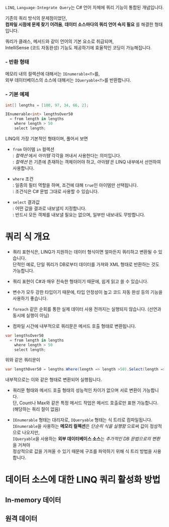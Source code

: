 `LINQ`, `Language-Integrate Query`는 C# 언어 자체에 쿼리 기능이 통합된 개념입니다.     

기존의 쿼리 방식의 문제점이었던,      
**컴파일 시점에 문제 찾기 어려움**, **데이터 소스마다의 쿼리 언어 숙지 필요** 를 해결한 형태입니다. 

쿼리가 클래스, 메서드와 같이 언어의 기본 요소로 취급되며,     
IntelliSense (코드 자동완성) 기능도 제공하기에 효율적인 코딩이 가능해집니다.  

### - 반환 형태       
메모리 내의 컬렉션에 대해서는 `IEnumerable<T>`를,     
외부 데이터베이스의 소스에 대해서는 `IQueryable<T>`를 반환합니다.   

### - 기본 예제
```cs
int[] lengths = [100, 97, 34, 66, 2];

IEnumerable<int> lengthsOver50
  = from length in lengths
    where length > 50
    select length;
```
LINQ의 가장 기본적인 형태이며, 풀어서 보면
-  `from` 아이템 `in` 컬렉션      
: _컬렉션_ 에서 _아이템_ 각각을 꺼내서 사용한다는 의미입니다.      
: _컬렉션_ 은 기존에 존재하는 객체이어야 하고, _아이템_ 은 LINQ 내부에서 선언하여 사용합니다.

- `where` 조건           
: 일종의 필터 역할을 하며, 조건에 대해 `true`인 아이템만 선택됩니다.      
: 조건식은 C# 문법 그대로 사용할 수 있습니다.

- `select` 결과값       
: 어떤 값을 결과로 내보낼지 지정합니다.       
: 반드시 모든 객체를 내보낼 필요는 없으며, 일부만 내보내도 무방합니다.

# 쿼리 식 개요
- 쿼리 표현식은, LINQ가 지원하는 데이터 형식이면 얼마든지 쿼리하고 변환될 수 있습니다.     
단적인 예로, 단일 쿼리가 DB로부터 데이터를 가져와 XML 형태로 반환하는 것도 가능합니다.

- 쿼리 표현이 C#과 매우 친숙한 형태이기 때문에, 쉽게 읽고 쓸 수 있습니다.

- 변수가 모두 강한 타입이기 때문에, 타입 안정성이 높고 코드 자동 완성 등의 기능을 사용하기 좋습니다.

- `foreach` 같은 순회를 통한 실제 데이터 사용 전까지는 실행되지 않습니다. (선언과 동시에 실행이 아님)

- 컴파일 시간에 내부적으로 쿼리문은 메서드 호출 형태로 변환됩니다.
```cs
var lengthsOver50
  = from length in lengths
    where length > 50
    select length;
```
위와 같은 쿼리문이
```cs
var lengthOver50 = lengths.Where(length => length >50).Select(length => length);
```
내부적으로는 이와 같은 형태로 변환되어 실행됩니다. 

- 쿼리문 형태와 메서드 호출 형태의 성능적인 차이가 없으며 서로 변환이 가능합니다.       
단, Count나 Max와 같은 특정 메서드 작업은 메서드 호출로만 표현 가능합니다. (해당하는 쿼리 절이 없음)

- `IEnumerable` 형태는 대리자로, `IQueryable` 형태는 식 트리로 컴파일됩니다.      
`IEnumerable`을 사용하는 **메모리 컬렉션**은 _단순히 식을 실행함_ 으로써 값이 정상적으로 나오지만,       
`IQueryable`을 사용하는 **외부 데이터베이스 소스**는 _추가적인 DB 문법으로의 변환_ 을 거쳐야     
정상적으로 값을 가져올 수 있기 때문에 구조를 파악하기 위해 식 트리 방법을 사용합니다.

# 데이터 소스에 대한 LINQ 쿼리 활성화 방법
## In-memory 데이터

## 원격 데이터
